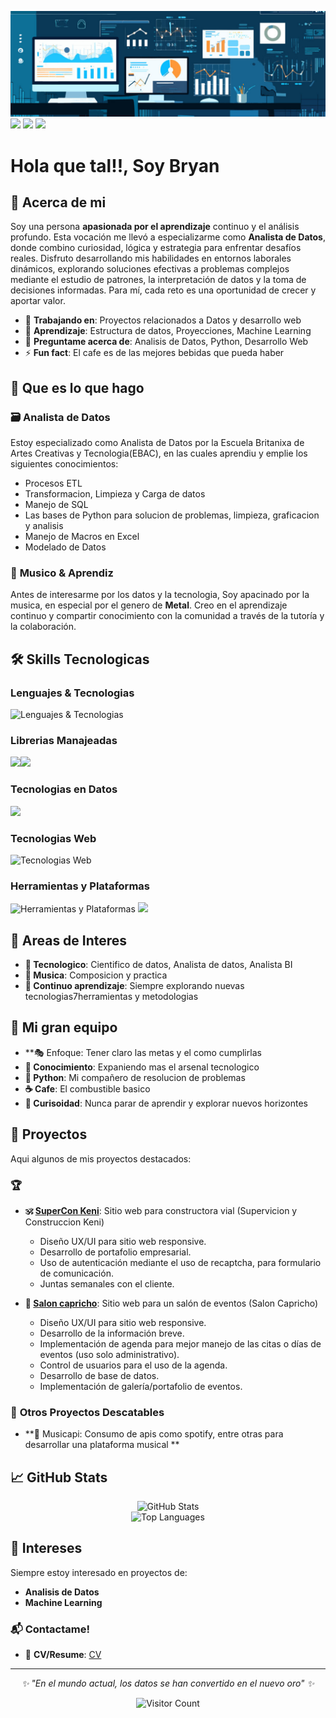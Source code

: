 ![banner](banner.jpg)
[<img src="https://img.shields.io/badge/linkedin-%230077B5.svg?&style=for-the-badge&logo=linkedin&logoColor=white" />](https://www.linkedin.com/in/bryanhz-s)
[<img src = "https://img.shields.io/badge/instagram-%23E4405F.svg?&style=for-the-badge&logo=instagram&logoColor=white">](https://www.instagram.com/mr_ray.0)
[<img src = "https://img.shields.io/badge/telegram-%233498DB.svg?&style=for-the-badge&logo=telegram&logoColor=white">](https://t.me/BryanHs20)

# Hola que tal!!, Soy Bryan

## 🚀 Acerca de mi

Soy una persona **apasionada por el aprendizaje** continuo y el análisis profundo. Esta vocación me llevó a especializarme como **Analista de Datos**, donde combino curiosidad, lógica y estrategia para enfrentar desafíos reales. Disfruto desarrollando mis habilidades en entornos laborales dinámicos, explorando soluciones efectivas a problemas complejos mediante el estudio de patrones, la interpretación de datos y la toma de decisiones informadas. Para mí, cada reto es una oportunidad de crecer y aportar valor.


- 🔭 **Trabajando en**: Proyectos relacionados a Datos y desarrollo web
- 🌱 **Aprendizaje**: Estructura de datos, Proyecciones, Machine Learning
- 💬 **Preguntame acerca de**: Analisis de Datos, Python, Desarrollo Web
- ⚡ **Fun fact**: El cafe es de las mejores bebidas que pueda haber

## 💼 Que es lo que hago

### 🗃️ **Analista de Datos**
Estoy especializado como Analista de Datos por la Escuela Britanixa de Artes Creativas y Tecnologia(EBAC), en las cuales aprendiu y emplie los siguientes conocimientos: 
- Procesos ETL
- Transformacion, Limpieza y Carga de datos
- Manejo de SQL
- Las bases de Python para solucion de problemas, limpieza, graficacion y analisis
- Manejo de Macros en Excel
- Modelado de Datos

### 🎸 **Musico & Aprendiz**
Antes de interesarme por los datos y la tecnologia, Soy apacinado por la musica, en especial por el genero de **Metal**. Creo en el aprendizaje continuo y compartir conocimiento con la comunidad a través de la tutoría y la colaboración.

## 🛠️ Skills Tecnologicas

### **Lenguajes & Tecnologias**
![Lenguajes & Tecnologias](https://skillicons.dev/icons?i=py,js,php,cs,dotnet)

### **Librerias Manajeadas**
<img width="150px" src="https://img.shields.io/badge/Numpy-777BB4?style=for-the-badge&logo=numpy&logoColor=white"/><img width="150px" src="https://img.shields.io/badge/Pandas-2C2D72?style=for-the-badge&logo=pandas&logoColor=white"/>
  
### **Tecnologias en Datos**
<img width="150px" src="https://img.shields.io/badge/SQL%20Server-CC2927?style=for-the-badge&logo=microsoftsqlserver&logoColor=white"/>


### **Tecnologias Web**
![Tecnologias Web](https://skillicons.dev/icons?i=html,css,bootstrap)

### **Herramientas y Plataformas**
![Herramientas y Plataformas](https://skillicons.dev/icons?i=git,github,postman,visualstudio,vscode,stackoverflow)
<img width="150px" src="https://img.shields.io/badge/Jupyter-F37626.svg?&style=for-the-badge&logo=Jupyter&logoColor=white"/>

## 🎯 Areas de Interes

- **🔬 Tecnologico**: Cientifico de datos, Analista de datos, Analista BI
- **🎌 Musica**: Composicion y practica
- **📖 Continuo aprendizaje**: Siempre explorando nuevas tecnologias7herramientas y metodologias

## 🎪 Mi gran equipo

- **🎭 Enfoque: Tener claro las metas y el como cumplirlas
- **🧠 Conocimiento**: Expaniendo mas el arsenal tecnologico
- **🐍 Python**: Mi compañero de resolucion de problemas
- **☕ Cafe**: El combustible basico
- **🚀 Curisoidad**: Nunca parar de aprendir y explorar nuevos horizontes
  
## 🌟 Proyectos

Aqui algunos de mis proyectos destacados:

### 🏆 

- **🕉️ [SuperCon Keni]([https://github.com/vedic-lang/vedic](https://github.com/BryanHs20/SuperCon-Keni))**: Sitio web para constructora vial (Supervicion y Construccion Keni)
  - Diseño UX/UI para sitio web responsive.
  - Desarrollo de portafolio empresarial.
  - Uso de autenticación mediante el uso de recaptcha, para formulario de comunicación.
  - Juntas semanales con el cliente.

- **📖 [Salon capricho]([https://github.com/vedicscriptures/bhagavad-gita-api](https://github.com/BryanHs20/Capricho))**: Sitio web para un salón de eventos (Salon Capricho)
  - Diseño UX/UI para sitio web responsive.
  - Desarrollo de la información breve.
  - Implementación de agenda para mejor manejo de las citas o días de eventos (uso solo administrativo).
  - Control de usuarios para el uso de la agenda.
  - Desarrollo de base de datos.
  - Implementación de galería/portafolio de eventos.


### 🚀 **Otros Proyectos Descatables**

- **🔗 Musicapi: Consumo de apis como spotify, entre otras para desarrollar una plataforma musical **

## 📈 GitHub Stats

<div align="center">
  <img src="https://github-readme-stats.vercel.app/api?username=BryanHs20&show_icons=true&theme=radical" alt="GitHub Stats" />
</div>

<div align="center">
  <img src="https://github-readme-stats.vercel.app/api/top-langs/?username=BryanHs20&layout=compact&theme=radical" alt="Top Languages" />
</div>

## 🤝 Intereses

Siempre estoy interesado en proyectos de:
- **Analisis de Datos**
- **Machine Learning**

### 📬 Contactame!
- 📄 **CV/Resume**: [CV](https://drive.google.com/file/d/1mo-oSEXwuqlPAy51aAAzPl_G51xVuqPk/view?usp=sharing)


---

<div align="center">
  <i>✨ "En el mundo actual, los datos se han convertido en el nuevo oro" ✨</i>
  
  ![Visitor Count](https://komarev.com/ghpvc/?username=BryanHs20i&style=for-the-badge)
</div>
